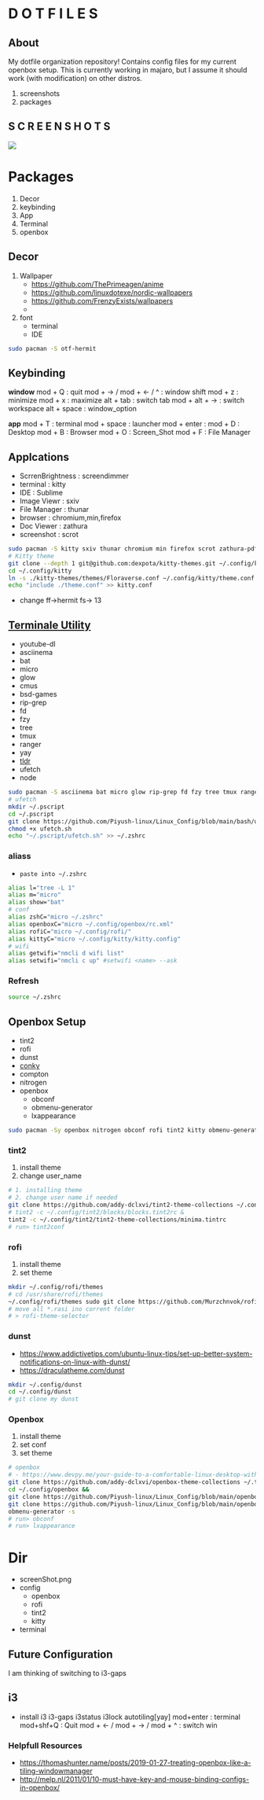 # D O T F I L E S  

## About
My dotfile organization repository! Contains config files for my current openbox setup. This is currently working in majaro, but I assume it should work (with modification) on other distros.
1. screenshots
2. packages

## S C R E E N S H O T S
<img src="./desktop2.png">

# Packages
1. Decor
2. keybinding
3. App
4. Terminal
5. openbox


## Decor

1. Wallpaper
	- https://github.com/ThePrimeagen/anime
	- https://github.com/linuxdotexe/nordic-wallpapers
	- https://github.com/FrenzyExists/wallpapers
	- 
2. font
	- terminal
	- IDE

```sh
sudo pacman -S otf-hermit
```

## Keybinding

__window__
mod + Q : quit
mod + -> / mod + <- / ^ : window shift
mod + z : minimize
mod + x : maximize
alt + tab : switch tab
mod + alt + -> : switch workspace
alt + space : window_option

__app__
mod + T : terminal
mod + space : launcher
mod + enter : 
mod + D : Desktop
mod + B : Browser
mod + O : Screen_Shot 
mod + F : File Manager

## Applcations
- ScrrenBrightness : screendimmer
- terminal : kitty
- IDE : Sublime
- Image Viewr : sxiv
- File Manager : thunar
- browser : chromium,min,firefox
- Doc Viewer : zathura 
- screenshot : scrot

```sh
sudo pacman -S kitty sxiv thunar chromium min firefox scrot zathura-pdf-poppler
# Kitty theme
git clone --depth 1 git@github.com:dexpota/kitty-themes.git ~/.config/kitty/kitty-themes
cd ~/.config/kitty
ln -s ./kitty-themes/themes/Floraverse.conf ~/.config/kitty/theme.conf
echo "include ./theme.conf" >> kitty.conf
```
- change ff->hermit fs-> 13



## [Terminale Utility](https://github.com/Geektrovert/AwsTerm)
- youtube-dl
- asciinema
- bat
- micro
- glow
- cmus
- bsd-games
- rip-grep
- fd
- fzy
- tree
- tmux
- ranger
- yay
- [tldr](https://tldr.sh/)
- ufetch
- node

```sh
sudo pacman -S asciinema bat micro glow rip-grep fd fzy tree tmux ranger tldr ufetch yay
# ufetch
mkdir ~/.pscript
cd ~/.pscript
git clone https://github.com/Piyush-linux/Linux_Config/blob/main/bash/ufetch.sh
chmod +x ufetch.sh
echo "~/.pscript/ufetch.sh" >> ~/.zshrc
```

### aliass

- `paste into ~/.zshrc`

```sh
alias l="tree -L 1"
alias m="micro"
alias show="bat"
# conf
alias zshC="micro ~/.zshrc"
alias openboxC="micro ~/.config/openbox/rc.xml"
alias rofiC="micro ~/.config/rofi/"
alias kittyC="micro ~/.config/kitty/kitty.config"
# wifi
alias getwifi="nmcli d wifi list"
alias setwifi="nmcli c up" #setwifi <name> --ask
```

### Refresh
```sh
source ~/.zshrc
```


## Openbox Setup
- tint2
- rofi
- dunst
- [conky](https://github.com/addy-dclxvi/Conky-Theme-Collections)
- compton
- nitrogen
- openbox
	- obconf
	- obmenu-generator
	- lxappearance

```sh
sudo pacman -Sy openbox nitrogen obconf rofi tint2 kitty obmenu-generator compton lxappreance
```
### tint2
1. install theme
2. change user_name
```sh
# 1. installing theme
# 2. change user name if needed
git clone https://github.com/addy-dclxvi/tint2-theme-collections ~/.config/tint2 --depth 1 &&
# tint2 -c ~/.config/tint2/blocks/blocks.tint2rc &
tint2 -c ~/.config/tint2/tint2-theme-collections/minima.tintrc
# run> tint2conf
```

### rofi
1. install theme
2. set theme
```sh
mkdir ~/.config/rofi/themes
# cd /usr/share/rofi/themes
~/.config/rofi/themes sudo git clone https://github.com/Murzchnvok/rofi-collection
# move all *.rasi ino corrent folder 
# > rofi-theme-selector
```

### dunst
- https://www.addictivetips.com/ubuntu-linux-tips/set-up-better-system-notifications-on-linux-with-dunst/
- https://draculatheme.com/dunst
```sh
mkdir ~/.config/dunst
cd ~/.config/dunst
# git clone my dunst
```

### Openbox
1. install theme
2. set conf
3. set theme
```sh
# openbox
# - https://www.devpy.me/your-guide-to-a-comfortable-linux-desktop-with-openbox/
git clone https://github.com/addy-dclxvi/openbox-theme-collections ~/.themes &&
cd ~/.config/openbox &&
git clone https://github.com/Piyush-linux/Linux_Config/blob/main/openbox/autostart &&
git clone https://github.com/Piyush-linux/Linux_Config/blob/main/openbox/rc.xml &&
obmenu-generator -s
# run> obconf 
# run> lxappearance
```
# Dir
- screenShot.png
- config
	- openbox
	- rofi
	- tint2
	- kitty 
- terminal

## Future Configuration

I am thinking of switching to i3-gaps
## i3
- install i3 i3-gaps i3status i3lock autotiling[yay]
mod+enter : terminal
mod+shf+Q : Quit
mod + <- / mod + -> / mod + ^ : switch win

### Helpfull Resources
- https://thomashunter.name/posts/2019-01-27-treating-openbox-like-a-tiling-windowmanager
- http://melp.nl/2011/01/10-must-have-key-and-mouse-binding-configs-in-openbox/
